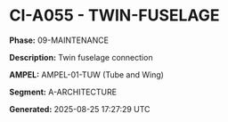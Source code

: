 # CI-A055 - TWIN-FUSELAGE

**Phase:** 09-MAINTENANCE

**Description:** Twin fuselage connection

**AMPEL:** AMPEL-01-TUW (Tube and Wing)

**Segment:** A-ARCHITECTURE

**Generated:** 2025-08-25 17:27:29 UTC
